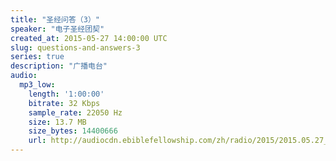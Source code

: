 ```yaml
---
title: "圣经问答（3）"
speaker: "电子圣经团契"
created_at: 2015-05-27 14:00:00 UTC
slug: questions-and-answers-3
series: true
description: "广播电台"
audio:
  mp3_low:
    length: '1:00:00'
    bitrate: 32 Kbps
    sample_rate: 22050 Hz
    size: 13.7 MB
    size_bytes: 14400666
    url: http://audiocdn.ebiblefellowship.com/zh/radio/2015/2015.05.27_EBF_-_Questions_and_Answers_3.mp3
---
```

